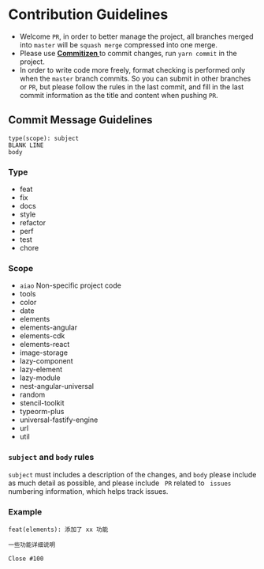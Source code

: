 # Contribution Guidelines

- Welcome ` PR `, in order to better manage the project, all branches merged into ` master ` will be ` squash merge ` compressed into one merge.
- Please use **[ Commitizen ](https://github.com/commitizen/cz-cli)** to commit changes, run ` yarn commit ` in the project.
- In order to write code more freely, format checking is performed only when the ` master ` branch commits. So you can submit in other branches or ` PR `, but please follow the rules in the last commit, and fill in the last commit information as the title and content when pushing ` PR `.

## Commit Message Guidelines

```console
type(scope): subject
BLANK LINE
body
```

### Type

- feat
- fix
- docs
- style
- refactor
- perf
- test
- chore

### Scope

- `aiao` Non-specific project code
- tools
- color
- date
- elements
- elements-angular
- elements-cdk
- elements-react
- image-storage
- lazy-component
- lazy-element
- lazy-module
- nest-angular-universal
- random
- stencil-toolkit
- typeorm-plus
- universal-fastify-engine
- url
- util

### `subject` and `body` rules

` subject ` must includes a description of the changes, and ` body ` please include as much detail as possible, and please include ` PR` related to ` issues` numbering information, which helps track issues.

### Example

```console
feat(elements): 添加了 xx 功能

一些功能详细说明

Close #100
```
